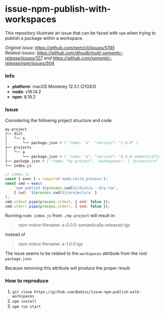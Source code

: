 # issue-npm-publish-with-workspaces

This repository illustrate an issue that can be faced with `npm` when trying to publish a package within a workspace.

*Original issue: https://github.com/npm/cli/issues/5745*  
*Related issues: https://github.com/dhoulb/multi-semantic-release/issues/127 and https://github.com/semantic-release/npm/issues/504*

### Info

- **platform**: macOS Monterey 12.5.1 (21G83)
- **node**: v16.14.2
- **npm**: 8.19.2

### Issue

Considering the following project structure and code:

```sh
my-project
├── dist
│   └── a
│       └── package.json # { "name: "a", "version": "1.0.0" }
├── projects
│   └── a
│       └── package.json # { "name: "a", "version": "0.0.0-semantically-released" }
├── package.json # { "name: "my-project", "workspaces": [ "projects/a" ] }
└── index.js
```

```js
// index.js
const { exec } = require('node:child_process');
const cmd = exec(
    `npm publish ${process.cwd()}/dist/a --dry-run`,
    { cwd: `${process.cwd()}/projects/a` }
);
cmd.stdout.pipe(process.stdout, { end: false });
cmd.stderr.pipe(process.stderr, { end: false });
```

Running `node index.js` from `./my-project` will result in:
> npm notice filename: a-0.0.0-semantically-released.tgz

instead of
> npm notice filename: a-1.0.0.tgz

The issue seems to be related to the `workspaces` attribute from the root `package.json`.

Because removing this attribute will produce the proper result.

### How to reproduce

1. `git clone https://github.com/Badisi/issue-npm-publish-with-workspaces`
2. `npm install`
3. `npm run start`
